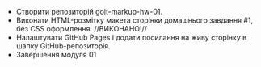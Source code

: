- Створити репозиторій goit-markup-hw-01.
- Виконати HTML-розмітку макета сторінки домашнього завдання #1, без CSS оформлення. //ВИКОНАНО!//
- Налаштувати GitHub Pages і додати посилання на живу сторінку в шапку GitHub-репозиторія. 
- Завершення модуля 01